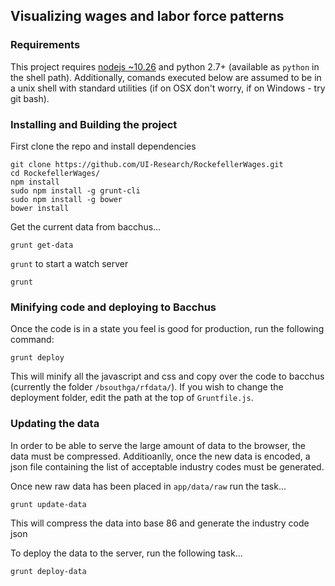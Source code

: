 ## Visualizing wages and labor force patterns

### Requirements

This project requires [nodejs ~10.26](https://nodejs.org/) and python 2.7+ (available as `python` in the shell path). Additionally, comands executed below are assumed to be in a unix shell with standard utilities (if on OSX don't worry, if on Windows - try git bash).

### Installing and Building the project

First clone the repo and install dependencies
```shell
git clone https://github.com/UI-Research/RockefellerWages.git
cd RockefellerWages/
npm install
sudo npm install -g grunt-cli
sudo npm install -g bower
bower install
```

Get the current data from bacchus...
```shell
grunt get-data
```

`grunt` to start a watch server
```shell
grunt
```

### Minifying code and deploying to Bacchus

Once the code is in a state you feel is good for production, run the following command:
```shell
grunt deploy
```
This will minify all the javascript and css and copy over the code to bacchus (currently the folder `/bsouthga/rfdata/`). If you wish to change the deployment folder, edit the path at the top of `Gruntfile.js`.

### Updating the data

In order to be able to serve the large amount of data to the browser, the data must be compressed. Additioanlly, once the new data is encoded, a json file containing the list of acceptable industry codes must be generated. 

Once new raw data has been placed in `app/data/raw` run the task...
```shell
grunt update-data
```
This will compress the data into base 86 and generate the industry code json

To deploy the data to the server, run the following task...
```shell
grunt deploy-data
```
